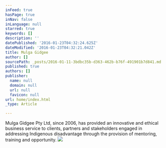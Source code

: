 ```yaml
---
inFeed: true
hasPage: true
inNav: false
inLanguage: null
starred: true
keywords: []
description: ''
datePublished: '2016-01-23T04:32:24.625Z'
dateModified: '2016-01-23T04:32:21.042Z'
title: Mulga Gidgee
author: []
sourcePath: _posts/2016-01-11-3bdbc35b-d363-462b-b76f-491901b7d841.md
published: true
authors: []
publisher:
  name: null
  domain: null
  url: null
  favicon: null
url: home/index.html
_type: Article

---
```

Mulga Gidgee Pty 
Ltd, since 2006, has provided an innovative and ethical business service to clients, 
partners and stakeholders engaged in addressing Indigenous disadvantage 
through the provision of mentoring, training and opportunity.
![](https://s3-us-west-2.amazonaws.com/the-grid-img/p/2f9bcb5dcc4b9fd9bae44138208d90e2113f0e8b.jpg)